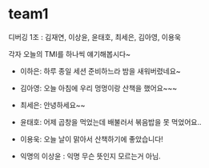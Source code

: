 # team1
디버깅 1조 : 김재연, 이상윤, 윤태호, 최세은, 김아영, 이용욱

각자 오늘의 TMI를 하나씩 얘기해봅시다~

- 이하은: 하루 종일 세션 준비하느라 밤을 새워버렸네요~
  
- 김아영: 오늘 아침에 우리 멍멍이랑 산책을 했어요~~~
- 최세은: 안녕하세요~~
- 윤태호: 어제 곱창을 먹었는데 배불러서 볶음밥을 못 먹었어요..
- 이용욱: 오늘 날이 맑아서 산책하기에 좋았습니다!
- 익명의 이상윤 : 익명 무슨 뜻인지 모르는거 아님.
